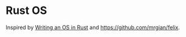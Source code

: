 # Rust OS

Inspired by [Writing an OS in Rust](https://os.phil-opp.com/) and <https://github.com/mrgian/felix>.
